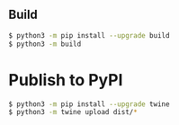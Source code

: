 ## Build

```sh
$ python3 -m pip install --upgrade build
$ python3 -m build
```

# Publish to PyPI

```sh
$ python3 -m pip install --upgrade twine
$ python3 -m twine upload dist/*
```





